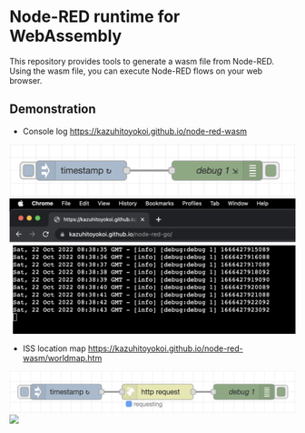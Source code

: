 # Node-RED runtime for WebAssembly

This repository provides tools to generate a wasm file from Node-RED.
Using the wasm file, you can execute Node-RED flows on your web browser.

## Demonstration
- Console log
https://kazuhitoyokoi.github.io/node-red-wasm

![](examples/consoleflow.png)
![](examples/console.png)

- ISS location map
https://kazuhitoyokoi.github.io/node-red-wasm/worldmap.htm

![](examples/worldmapflow.png)
![](examples/worldmap.png)
